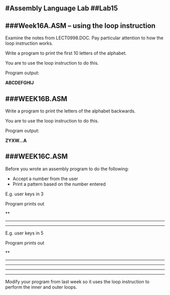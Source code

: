 #Assembly Language Lab
##Lab15
---
###Week16A.ASM – using the loop instruction 
---
Examine the notes from LECT0998.DOC. Pay particular attention to how the loop instruction works.

Write a program to print the first 10 letters of the alphabet.

You are to use the loop instruction to do this.

Program output:

**ABCDEFGHIJ**

###WEEK16B.ASM
---
Write a program to print the letters of the alphabet backwards.

You are to use the loop instruction to do this.

Program output:

**ZYXW…A**

###WEEK16C.ASM
---
Before you wrote an assembly program to do the following:

-	Accept a number from the user
-	Print a pattern based on the number entered

E.g. user keys in 3

Program prints out

**

***

****

E.g. user keys in 5

Program prints out

**

***

****

*****

******

Modify your program from last week so it uses the loop instruction to perform the inner and outer loops.


